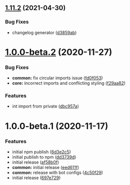 ## [1.11.2](https://github.com/typedorm/typedorm/compare/v1.11.1...v1.11.2) (2021-04-30)


### Bug Fixes

* changelog generator ([d3859ab](https://github.com/typedorm/typedorm/commit/d3859abdda783941a42360d96f11b2c782618c78))

# [1.0.0-beta.2](https://github.com/typedorm/typedorm/compare/v1.0.0-beta.1...v1.0.0-beta.2) (2020-11-27)


### Bug Fixes

* **common:** fix circular imports issue ([fd0f053](https://github.com/typedorm/typedorm/commit/fd0f053707f806d96c864029350bec028a93e977))
* **core:** incorrect imports and conflicting styling ([f29aa82](https://github.com/typedorm/typedorm/commit/f29aa82ed660380ec44cb78a7265a513e18d8895))


### Features

* int import from private ([dbc957a](https://github.com/typedorm/typedorm/commit/dbc957a14474b9961d10b7f8152af771634126be))

# 1.0.0-beta.1 (2020-11-17)


### Features

* initial npm publish ([6d3e2c5](https://github.com/typedorm/typedorm/commit/6d3e2c58b60bd508e2a99fc81bbc049ec0bf08a2))
* initial publish to npm ([dd3739d](https://github.com/typedorm/typedorm/commit/dd3739de57dc1293111ad07e3e9b94bc3a3cd6c0))
* initial release ([af58b0f](https://github.com/typedorm/typedorm/commit/af58b0f3cc6cfd2a9600dd6738b6564bf754bc57))
* **common:** initial release ([eed611f](https://github.com/typedorm/typedorm/commit/eed611f31505ebbb41ee48fe9398e35cc3bd56e9))
* **common:** release with bot configs ([4c50f29](https://github.com/typedorm/typedorm/commit/4c50f2972928ed74ead0c6bc15464936223efc27))
* initial release ([697e729](https://github.com/typedorm/typedorm/commit/697e7291688460b3a75c9617cf691b5aed047843))
